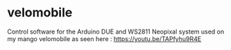 # velomobile
Control software for the Arduino DUE and WS2811 Neopixal system used on my mango velomobile as seen here : https://youtu.be/TAPfyhu9R4E
